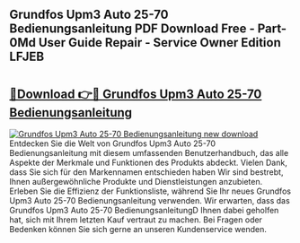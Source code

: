 ## Grundfos Upm3 Auto 25-70 Bedienungsanleitung PDF Download Free - Part-0Md User Guide Repair - Service Owner Edition LFJEB

# <h2><a href="http://df4xy31.blite.top/?on=Grundfos+Upm3+Auto+25-70+Bedienungsanleitung">🔗Download 👉🔴 Grundfos Upm3 Auto 25-70 Bedienungsanleitung</a></h2>

[![Grundfos Upm3 Auto 25-70 Bedienungsanleitung new download](https://i.imgur.com/lujVjoI.png)](http://df4xy31.blite.top/?on=Grundfos+Upm3+Auto+25-70+Bedienungsanleitung)
Entdecken Sie die Welt von Grundfos Upm3 Auto 25-70 Bedienungsanleitung mit diesem umfassenden Benutzerhandbuch, das alle Aspekte der Merkmale und Funktionen des Produkts abdeckt. Vielen Dank, dass Sie sich für den Markennamen entschieden haben Wir sind bestrebt, Ihnen außergewöhnliche Produkte und Dienstleistungen anzubieten. Erleben Sie die Effizienz der Funktionsliste, während Sie Ihr neues Grundfos Upm3 Auto 25-70 Bedienungsanleitung verwenden. Wir erwarten, dass das Grundfos Upm3 Auto 25-70 BedienungsanleitungD Ihnen dabei geholfen hat, sich mit Ihrem letzten Kauf vertraut zu machen. Bei Fragen oder Bedenken können Sie sich gerne an unseren Kundenservice wenden.

